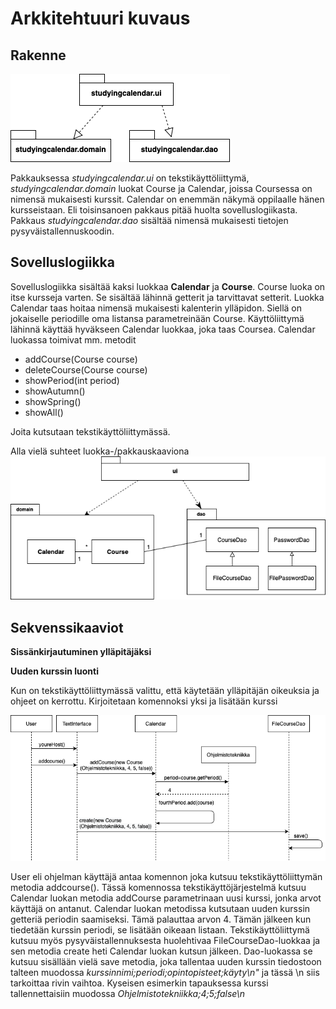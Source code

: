 # Arkkitehtuuri kuvaus #

## Rakenne

![pakkaukset](https://github.com/miljaniemi/ot-harjoitustyo/blob/master/Dokumentaatio/kuvat./pakkauksetvain.png?raw=true)

Pakkauksessa *studyingcalendar.ui* on tekstikäyttöliittymä, *studyingcalendar.domain* luokat Course ja Calendar, joissa Coursessa on nimensä mukaisesti kurssit. Calendar on enemmän näkymä oppilaalle hänen kursseistaan. Eli toisinsanoen pakkaus pitää huolta sovelluslogiikasta. Pakkaus *studyingcalendar.dao* sisältää nimensä mukaisesti tietojen pysyväistallennuskoodin.

## Sovelluslogiikka

Sovelluslogiikka sisältää kaksi luokkaa **Calendar** ja **Course**. Course luoka on itse kursseja varten. Se sisältää lähinnä getterit ja tarvittavat setterit. Luokka Calendar taas hoitaa nimensä mukaisesti kalenterin ylläpidon. Siellä on jokaiselle periodille oma listansa parametreinään Course. Käyttöliittymä lähinnä käyttää hyväkseen Calendar luokkaa, joka taas Coursea. Calendar luokassa toimivat mm. metodit 

- addCourse(Course course)
- deleteCourse(Course course)
- showPeriod(int period)
- showAutumn()
- showSpring()
- showAll()

Joita kutsutaan tekstikäyttöliittymässä.

Alla vielä suhteet luokka-/pakkauskaaviona
![Sekvenssikaavio](https://github.com/miljaniemi/ot-harjoitustyo/blob/master/Dokumentaatio/kuvat./uusiPakkausKaavio.png?raw=true)


## Sekvenssikaaviot

**Sissänkirjautuminen ylläpitäjäksi**



**Uuden kurssin luonti**

Kun on tekstikäyttöliittymässä valittu, että käytetään ylläpitäjän oikeuksia ja ohjeet on kerrottu. Kirjoitetaan komennoksi yksi ja lisätään kurssi

![kurssin lisäys](https://github.com/miljaniemi/ot-harjoitustyo/blob/master/Dokumentaatio/kuvat./sekvenssikaavio1.png?raw=true)

User eli ohjelman käyttäjä antaa komennon joka kutsuu tekstikäyttöliittymän metodia addcourse(). Tässä komennossa tekstikäyttöjärjestelmä kutsuu Calendar luokan metodia addCourse parametrinaan uusi kurssi, jonka arvot käyttäjä on antanut. Calendar luokan metodissa kutsutaan uuden kurssin getteriä periodin saamiseksi. Tämä palauttaa arvon 4. Tämän jälkeen kun tiedetään kurssin periodi, se lisätään oikeaan listaan. Tekstikäyttöliittymä kutsuu myös pysyväistallennuksesta huolehtivaa FileCourseDao-luokkaa ja sen metodia create heti Calendar luokan kutsun jälkeen. Dao-luokassa se kutsuu sisällään vielä save metodia, joka tallentaa uuden kurssin tiedostoon talteen muodossa *kurssinnimi;periodi;opintopisteet;käyty\n"* ja tässä \n siis tarkoittaa rivin vaihtoa. Kyseisen esimerkin tapauksessa kurssi tallennettaisiin muodossa *Ohjelmistotekniikka;4;5;false\n*
